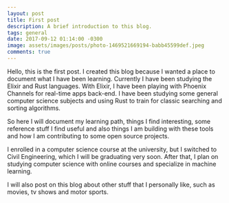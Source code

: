 ```yaml
---
layout: post
title: First post
description: A brief introduction to this blog.
tags: general
date: 2017-09-12 01:14:00 -0300
image: assets/images/posts/photo-1469521669194-babb45599def.jpeg
comments: true
---
```

Hello, this is the first post. I created this blog because I wanted a place to document what I have been learning. Currently I have been studying the Elixir and Rust languages. With Elixir, I have been playing with Phoenix Channels for real-time apps back-end. I have been studying some general computer science subjects and using Rust to train for classic searching and sorting algorithms.

So here I will document my learning path, things I find interesting, some reference stuff I find useful and also things I am building with these tools and how I am contributing to some open source projects.

I enrolled in a computer science course at the university, but I switched to Civil Engineering, which I will be graduating very soon. After that, I plan on studying computer science with online courses and specialize in machine learning.

I will also post on this blog about other stuff that I personally like, such as movies, tv shows and motor sports.
